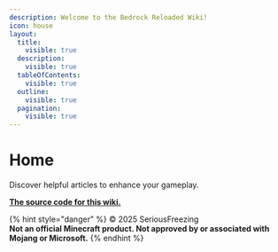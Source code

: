 ```yaml
---
description: Welcome to the Bedrock Reloaded Wiki!
icon: house
layout:
  title:
    visible: true
  description:
    visible: true
  tableOfContents:
    visible: true
  outline:
    visible: true
  pagination:
    visible: true
---
```


# Home

Discover helpful articles to enhance your gameplay.

[**The source code for this wiki.**](https://github.com/seriousfreezing/BedrockDocs)

{% hint style="danger" %}
© 2025 SeriousFreezing\
**Not an official Minecraft product. Not approved by or associated with Mojang or Microsoft.**
{% endhint %}
